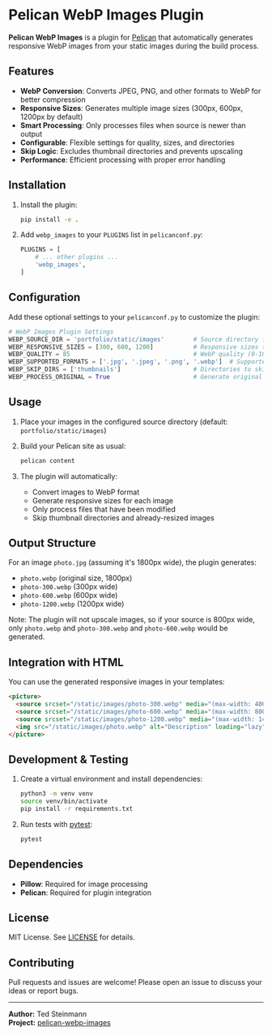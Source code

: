 # Pelican WebP Images Plugin

**Pelican WebP Images** is a plugin for [Pelican](https://getpelican.com/) that automatically generates responsive WebP images from your static images during the build process.

## Features

- **WebP Conversion**: Converts JPEG, PNG, and other formats to WebP for better compression
- **Responsive Sizes**: Generates multiple image sizes (300px, 600px, 1200px by default)
- **Smart Processing**: Only processes files when source is newer than output
- **Configurable**: Flexible settings for quality, sizes, and directories
- **Skip Logic**: Excludes thumbnail directories and prevents upscaling
- **Performance**: Efficient processing with proper error handling

## Installation

1. Install the plugin:
   ```sh
   pip install -e .
   ```

2. Add `webp_images` to your `PLUGINS` list in `pelicanconf.py`:
   ```python
   PLUGINS = [
       # ... other plugins ...
       'webp_images',
   ]
   ```

## Configuration

Add these optional settings to your `pelicanconf.py` to customize the plugin:

```python
# WebP Images Plugin Settings
WEBP_SOURCE_DIR = 'portfolio/static/images'        # Source directory for images
WEBP_RESPONSIVE_SIZES = [300, 600, 1200]           # Responsive sizes to generate
WEBP_QUALITY = 85                                  # WebP quality (0-100)
WEBP_SUPPORTED_FORMATS = ['.jpg', '.jpeg', '.png', '.webp']  # Supported formats
WEBP_SKIP_DIRS = ['thumbnails']                    # Directories to skip
WEBP_PROCESS_ORIGINAL = True                       # Generate original size WebP
```

## Usage

1. Place your images in the configured source directory (default: `portfolio/static/images`)

2. Build your Pelican site as usual:
   ```sh
   pelican content
   ```

3. The plugin will automatically:
   - Convert images to WebP format
   - Generate responsive sizes for each image
   - Only process files that have been modified
   - Skip thumbnail directories and already-resized images

## Output Structure

For an image `photo.jpg` (assuming it's 1800px wide), the plugin generates:
- `photo.webp` (original size, 1800px)
- `photo-300.webp` (300px wide)
- `photo-600.webp` (600px wide)
- `photo-1200.webp` (1200px wide)

Note: The plugin will not upscale images, so if your source is 800px wide, only `photo.webp` and `photo-300.webp` and `photo-600.webp` would be generated.

## Integration with HTML

You can use the generated responsive images in your templates:

```html
<picture>
  <source srcset="/static/images/photo-300.webp" media="(max-width: 400px)">
  <source srcset="/static/images/photo-600.webp" media="(max-width: 800px)">
  <source srcset="/static/images/photo-1200.webp" media="(max-width: 1400px)">
  <img src="/static/images/photo.webp" alt="Description" loading="lazy">
</picture>
```

## Development & Testing

1. Create a virtual environment and install dependencies:
   ```sh
   python3 -m venv venv
   source venv/bin/activate
   pip install -r requirements.txt
   ```

2. Run tests with [pytest](https://pytest.org):
   ```sh
   pytest
   ```

## Dependencies

- **Pillow**: Required for image processing
- **Pelican**: Required for plugin integration

## License

MIT License. See [LICENSE](LICENSE) for details.

## Contributing

Pull requests and issues are welcome! Please open an issue to discuss your ideas or report bugs.

---

**Author:** Ted Steinmann  
**Project:** [pelican-webp-images](https://github.com/tedsteinmann/pelican-webp-images)
